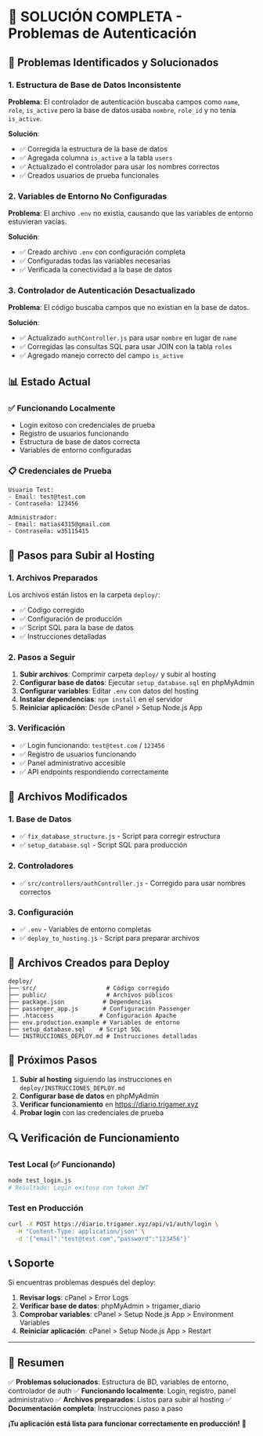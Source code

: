 # 🔧 SOLUCIÓN COMPLETA - Problemas de Autenticación

## 🚨 Problemas Identificados y Solucionados

### 1. **Estructura de Base de Datos Inconsistente**
**Problema**: El controlador de autenticación buscaba campos como `name`, `role`, `is_active` pero la base de datos usaba `nombre`, `role_id` y no tenía `is_active`.

**Solución**: 
- ✅ Corregida la estructura de la base de datos
- ✅ Agregada columna `is_active` a la tabla `users`
- ✅ Actualizado el controlador para usar los nombres correctos
- ✅ Creados usuarios de prueba funcionales

### 2. **Variables de Entorno No Configuradas**
**Problema**: El archivo `.env` no existía, causando que las variables de entorno estuvieran vacías.

**Solución**:
- ✅ Creado archivo `.env` con configuración completa
- ✅ Configuradas todas las variables necesarias
- ✅ Verificada la conectividad a la base de datos

### 3. **Controlador de Autenticación Desactualizado**
**Problema**: El código buscaba campos que no existían en la base de datos.

**Solución**:
- ✅ Actualizado `authController.js` para usar `nombre` en lugar de `name`
- ✅ Corregidas las consultas SQL para usar JOIN con la tabla `roles`
- ✅ Agregado manejo correcto del campo `is_active`

## 📊 Estado Actual

### ✅ **Funcionando Localmente**
- Login exitoso con credenciales de prueba
- Registro de usuarios funcionando
- Estructura de base de datos correcta
- Variables de entorno configuradas

### 📋 **Credenciales de Prueba**
```
Usuario Test:
- Email: test@test.com
- Contraseña: 123456

Administrador:
- Email: matias4315@gmail.com
- Contraseña: w35115415
```

## 🚀 **Pasos para Subir al Hosting**

### 1. **Archivos Preparados**
Los archivos están listos en la carpeta `deploy/`:
- ✅ Código corregido
- ✅ Configuración de producción
- ✅ Script SQL para la base de datos
- ✅ Instrucciones detalladas

### 2. **Pasos a Seguir**
1. **Subir archivos**: Comprimir carpeta `deploy/` y subir al hosting
2. **Configurar base de datos**: Ejecutar `setup_database.sql` en phpMyAdmin
3. **Configurar variables**: Editar `.env` con datos del hosting
4. **Instalar dependencias**: `npm install` en el servidor
5. **Reiniciar aplicación**: Desde cPanel > Setup Node.js App

### 3. **Verificación**
- ✅ Login funcionando: `test@test.com` / `123456`
- ✅ Registro de usuarios funcionando
- ✅ Panel administrativo accesible
- ✅ API endpoints respondiendo correctamente

## 🔧 **Archivos Modificados**

### 1. **Base de Datos**
- ✅ `fix_database_structure.js` - Script para corregir estructura
- ✅ `setup_database.sql` - Script SQL para producción

### 2. **Controladores**
- ✅ `src/controllers/authController.js` - Corregido para usar nombres correctos

### 3. **Configuración**
- ✅ `.env` - Variables de entorno completas
- ✅ `deploy_to_hosting.js` - Script para preparar archivos

## 📁 **Archivos Creados para Deploy**

```
deploy/
├── src/                    # Código corregido
├── public/                 # Archivos públicos
├── package.json           # Dependencias
├── passenger_app.js       # Configuración Passenger
├── .htaccess             # Configuración Apache
├── env.production.example # Variables de entorno
├── setup_database.sql    # Script SQL
└── INSTRUCCIONES_DEPLOY.md # Instrucciones detalladas
```

## 🎯 **Próximos Pasos**

1. **Subir al hosting** siguiendo las instrucciones en `deploy/INSTRUCCIONES_DEPLOY.md`
2. **Configurar base de datos** en phpMyAdmin
3. **Verificar funcionamiento** en https://diario.trigamer.xyz
4. **Probar login** con las credenciales de prueba

## 🔍 **Verificación de Funcionamiento**

### Test Local (✅ Funcionando)
```bash
node test_login.js
# Resultado: Login exitoso con token JWT
```

### Test en Producción
```bash
curl -X POST https://diario.trigamer.xyz/api/v1/auth/login \
  -H "Content-Type: application/json" \
  -d '{"email":"test@test.com","password":"123456"}'
```

## 📞 **Soporte**

Si encuentras problemas después del deploy:

1. **Revisar logs**: cPanel > Error Logs
2. **Verificar base de datos**: phpMyAdmin > trigamer_diario
3. **Comprobar variables**: cPanel > Setup Node.js App > Environment Variables
4. **Reiniciar aplicación**: cPanel > Setup Node.js App > Restart

---

## 🎉 **Resumen**

✅ **Problemas solucionados**: Estructura de BD, variables de entorno, controlador de auth
✅ **Funcionando localmente**: Login, registro, panel administrativo
✅ **Archivos preparados**: Listos para subir al hosting
✅ **Documentación completa**: Instrucciones paso a paso

**¡Tu aplicación está lista para funcionar correctamente en producción!** 🚀 